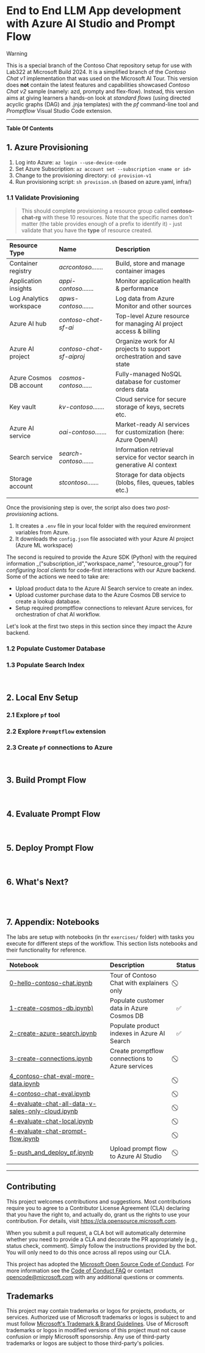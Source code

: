 # End to End LLM App development with Azure AI Studio and Prompt Flow

> [!WARNING]  
> This is a special branch of the Contoso Chat repository setup for use with Lab322 at Microsoft Build 2024. It is a simplified branch of the _Contoso Chat v1_ implementation that was used on the Microsoft AI Tour. This version does **not** contain the latest features and capabilities showcased _Contoso Chat v2_ sample (namely: azd, prompty and flex-flow). Instead, this version aims at giving learners a hands-on look at _standard flows_ (using directed acyclic graphs (DAG) and .jnja templates) with the _pf_ command-line tool and _Promptflow_ Visual Studio Code extension.

---

**Table Of Contents**

## 1. Azure Provisioning

1. Log into Azure: `az login --use-device-code`
1. Set Azure Subscription: `az account set --subscription <name or id>`
1. Change to the provisioning directory: `cd provision-v1`
1. Run provisioning script: `sh provision.sh` (based on azure.yaml, infra/)

### 1.1 Validate Provisioning
> This should complete provisioning a resource group called **contoso-chat-rg** with these 10 resources. Note that the specific names don't matter (the table provides enough of a prefix to identify it) - just validate that you have the **type** of resource created.

| Resource Type | Name | Description |
|:---|:---|:---|
| Container registry  | _acrcontoso......._ | Build, store and manage container images |
| Application insights | _appi-contoso......._ | Monitor application health & performance |
| Log Analytics workspace | _apws-contoso......._ | Log data from Azure Monitor and other sources |
| Azure AI hub | _contoso-chat-sf-ai_|Top-level Azure resource for managing AI project access & billing|
| Azure AI project | _contoso-chat-sf-aiproj_ | Organize work for AI projects to support orchestration and save state |
| Azure Cosmos DB account | _cosmos-contoso......_ | Fully-managed NoSQL database for customer orders data |
| Key vault| _kv-contoso......._| Cloud service for secure storage of keys, secrets etc.|
| Azure AI service| _oai-contoso......._ | Market-ready AI services for customization (here: Azure OpenAI) |
| Search service |_search-contoso......._ | Information retrieval service for vector search in generative AI context |
| Storage account | _stcontoso......._ | Storage for data objects (blobs, files, queues, tables etc.) |
| | | |

Once the provisioning step is over, the script also does two _post-provisioning_ actions.
1. It creates a `.env` file in your local folder with the required environment variables from Azure.
1. It downloads the `config.json` file associated with your Azure AI project (Azure ML workspace)

The second is required to provide the Azure SDK (Python) with the required information _("subscription_id","workspace_name", "resource_group") for _configuring local clients_ for code-first interactions with our Azure backend. Some of the actions we need to take are: 
- Upload product data to the Azure AI Search service to create an index.
- Upload customer purchase data to the Azure Cosmos DB service to create a lookup database.
- Setup required promptflow connections to relevant Azure services, for orchestration of chat AI workflow.

Let's look at the first two steps in this section since they impact the Azure backend.

### 1.2 Populate Customer Database

### 1.3 Populate Search Index

<br/>

## 2. Local Env Setup

### 2.1 Explore `pf` tool

### 2.2 Explore `Promptflow` extension

### 2.3 Create `pf` connections to Azure

<br/>

## 3. Build Prompt Flow

<br/>

## 4. Evaluate Prompt Flow

<br/>

## 5. Deploy Prompt Flow

<br/>

## 6. What's Next?

<br/>

<br/>

## 7. Appendix: Notebooks

The labs are setup with notebooks (in thr `exercises/` folder) with tasks you execute for different steps of the workflow. This section lists notebooks and their functionality for reference.

| Notebook | Description | Status |
|:---|:---|:---|
| [0-hello-contoso-chat.ipynb](./exercises/0-hello-contoso-chat.ipynb)| Tour of Contoso Chat with explainers only | ⃠ |
| [1-create-cosmos-db.ipynb)](./exercises/1-create-cosmos-db.ipynb) | Populate customer data in Azure Cosmos DB | ✅ |
| [2-create-azure-search.ipynb](./exercises/2-create-azure-search.ipynb) | Populate product indexes in Azure AI Search| ✅ |
| [3-create-connections.ipynb](./exercises/3-create-connections.ipynb) | Create promptflow connections to Azure services| ⃠ |
| [4_contoso-chat-eval-more-data.ipynb](./exercises/4_contoso-chat-eval-more-data.ipynb) | | ⃠ |
| [4-contoso-chat-eval.ipynb](./exercises/4-contoso-chat-eval.ipynb) | | ⃠ |
| [4-evaluate-chat-all-data-v-sales-only-cloud.ipynb](./exercises/4-evaluate-chat-all-data-v-sales-only-cloud.ipynb) | | ⃠ |
| [4-evaluate-chat-local.ipynb](./exercises/4-evaluate-chat-local.ipynb) | | ⃠ |
| [4-evaluate-chat-prompt-flow.ipynb](./exercises/4-evaluate-chat-prompt-flow.ipynb) | | ⃠ |
| [5-push_and_deploy_pf.ipynb](./exercises/5-push_and_deploy_pf.ipynb) | Upload prompt flow to Azure AI Studio| ⃠ |
| | |

---

## Contributing

This project welcomes contributions and suggestions.  Most contributions require you to agree to a
Contributor License Agreement (CLA) declaring that you have the right to, and actually do, grant us
the rights to use your contribution. For details, visit https://cla.opensource.microsoft.com.

When you submit a pull request, a CLA bot will automatically determine whether you need to provide
a CLA and decorate the PR appropriately (e.g., status check, comment). Simply follow the instructions
provided by the bot. You will only need to do this once across all repos using our CLA.

This project has adopted the [Microsoft Open Source Code of Conduct](https://opensource.microsoft.com/codeofconduct/).
For more information see the [Code of Conduct FAQ](https://opensource.microsoft.com/codeofconduct/faq/) or
contact [opencode@microsoft.com](mailto:opencode@microsoft.com) with any additional questions or comments.

## Trademarks

This project may contain trademarks or logos for projects, products, or services. Authorized use of Microsoft 
trademarks or logos is subject to and must follow 
[Microsoft's Trademark & Brand Guidelines](https://www.microsoft.com/en-us/legal/intellectualproperty/trademarks/usage/general).
Use of Microsoft trademarks or logos in modified versions of this project must not cause confusion or imply Microsoft sponsorship.
Any use of third-party trademarks or logos are subject to those third-party's policies.
